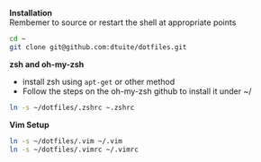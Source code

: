 **Installation**  
Rembemer to source or restart the shell at appropriate points

```bash
cd ~
git clone git@github.com:dtuite/dotfiles.git
```

**zsh and oh-my-zsh**  
 - install zsh using `apt-get` or other method
 - Follow the steps on the oh-my-zsh github to install it under ~/

```bash
ln -s ~/dotfiles/.zshrc ~.zshrc
```

**Vim Setup**

```bash
ln -s ~/dotfiles/.vim ~/.vim
ln -s ~/dotfiles/.vimrc ~/.vimrc
```
